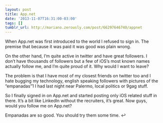 ```yaml
---
layout: post
title: App.net
date: '2013-11-07T16:31:00-03:00'
tags: []
tumblr_url: http://mariano.zerously.com/post/66297646740/appnet
---
```

When App.net was first introduced to the world I refused to sign in. The premise that because it was paid it was good was plain wrong.

On the other hand, I’m quite active in twitter and have great followers. I don’t have thousands of followers but a few of iOS’s most known names actually follow me, and I’m quite proud of it. Why would I want to leave?

The problem is that I have most of my closest friends on twitter too and I hate bugging my technology, english speaking followers with pictures of the “empanadas”1 I had last night near Palermo, local politics or 9gag stuff.

So I finally signed in on App.net and started posting only iOS related stuff in there. It’s a bit like LinkedIn without the recruiters, it’s great.
Now guys, would you follow me on App.net?



Empanadas are so good. You should try them some time. ↩


